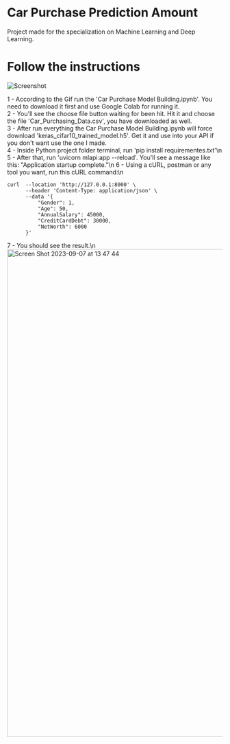 # Car Purchase Prediction Amount
Project made for the specialization on Machine Learning and Deep Learning.

# Follow the instructions

 ![Screenshot](Instructions.gif)

 1 - According to the Gif run the 'Car Purchase Model Building.ipynb'. You need to download it first and use Google Colab for running it.<br/>
 2 - You'll see the choose file button waiting for been hit. Hit it and choose the file 'Car_Purchasing_Data.csv', you have downloaded as well.<br/>
 3 - After run everything the Car Purchase Model Building.ipynb will force download 'keras_cifar10_trained_model.h5'. Get it and use into your API if you don't want use the one I made.<br/>
 4 - Inside Python project folder terminal, run 'pip install requirementes.txt'\n
 5 - After that, run 'uvicorn mlapi:app --reload'. You'll see a message like this: "Application startup complete."\n
 6 - Using a cURL, postman or any tool you want, run this cURL command:\n
  ```
  curl  --location 'http://127.0.0.1:8000' \
        --header 'Content-Type: application/json' \
        --data '{
            "Gender": 1,
            "Age": 50,
            "AnnualSalary": 45000,
            "CreditCardDebt": 30000,
            "NetWorth": 6000
        }'
  ```
7 - You should see the result.\n
<img width="1136" alt="Screen Shot 2023-09-07 at 13 47 44" src="https://github.com/renatomateusx/Car_Purchase_Prediction_Amount/assets/4579323/44fb00e5-da3c-4435-b619-743ad76802d2">

